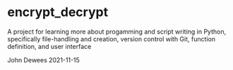 # encrypt_decrypt

A project for learning more about progamming and script writing in Python, specifically file-handling and creation, version control with Git, function definition, and user interface

John Dewees
2021-11-15
